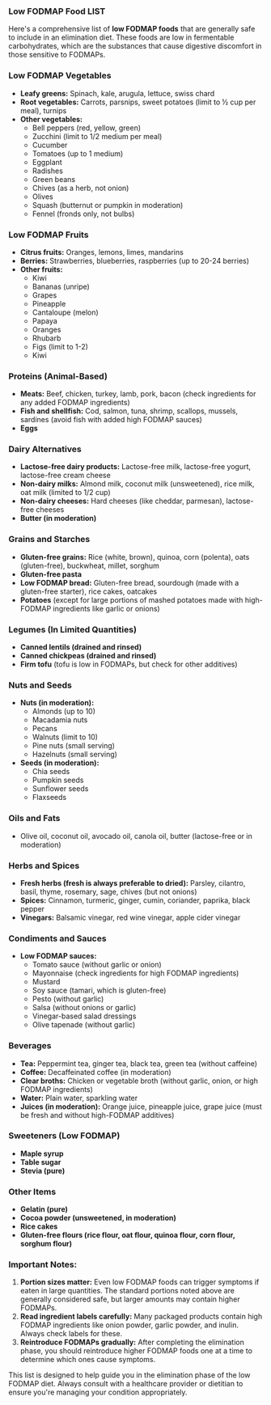 ### **Low FODMAP Food LIST**

Here's a comprehensive list of **low FODMAP foods** that are generally safe to include in an elimination diet. These foods are low in fermentable carbohydrates, which are the substances that cause digestive discomfort in those sensitive to FODMAPs.

### **Low FODMAP Vegetables**
- **Leafy greens:** Spinach, kale, arugula, lettuce, swiss chard
- **Root vegetables:** Carrots, parsnips, sweet potatoes (limit to ½ cup per meal), turnips
- **Other vegetables:**
  - Bell peppers (red, yellow, green)
  - Zucchini (limit to 1/2 medium per meal)
  - Cucumber
  - Tomatoes (up to 1 medium)
  - Eggplant
  - Radishes
  - Green beans
  - Chives (as a herb, not onion)
  - Olives
  - Squash (butternut or pumpkin in moderation)
  - Fennel (fronds only, not bulbs)

### **Low FODMAP Fruits**
- **Citrus fruits:** Oranges, lemons, limes, mandarins
- **Berries:** Strawberries, blueberries, raspberries (up to 20-24 berries)
- **Other fruits:**
  - Kiwi
  - Bananas (unripe)
  - Grapes
  - Pineapple
  - Cantaloupe (melon)
  - Papaya
  - Oranges
  - Rhubarb
  - Figs (limit to 1-2)
  - Kiwi

### **Proteins (Animal-Based)**
- **Meats:** Beef, chicken, turkey, lamb, pork, bacon (check ingredients for any added FODMAP ingredients)
- **Fish and shellfish:** Cod, salmon, tuna, shrimp, scallops, mussels, sardines (avoid fish with added high FODMAP sauces)
- **Eggs**

### **Dairy Alternatives**
- **Lactose-free dairy products:** Lactose-free milk, lactose-free yogurt, lactose-free cream cheese
- **Non-dairy milks:** Almond milk, coconut milk (unsweetened), rice milk, oat milk (limited to 1/2 cup)
- **Non-dairy cheeses:** Hard cheeses (like cheddar, parmesan), lactose-free cheeses
- **Butter (in moderation)**

### **Grains and Starches**
- **Gluten-free grains:** Rice (white, brown), quinoa, corn (polenta), oats (gluten-free), buckwheat, millet, sorghum
- **Gluten-free pasta**
- **Low FODMAP bread:** Gluten-free bread, sourdough (made with a gluten-free starter), rice cakes, oatcakes
- **Potatoes** (except for large portions of mashed potatoes made with high-FODMAP ingredients like garlic or onions)

### **Legumes (In Limited Quantities)**
- **Canned lentils (drained and rinsed)**
- **Canned chickpeas (drained and rinsed)**
- **Firm tofu** (tofu is low in FODMAPs, but check for other additives)

### **Nuts and Seeds**
- **Nuts (in moderation):**
  - Almonds (up to 10)
  - Macadamia nuts
  - Pecans
  - Walnuts (limit to 10)
  - Pine nuts (small serving)
  - Hazelnuts (small serving)
- **Seeds (in moderation):**
  - Chia seeds
  - Pumpkin seeds
  - Sunflower seeds
  - Flaxseeds

### **Oils and Fats**
- Olive oil, coconut oil, avocado oil, canola oil, butter (lactose-free or in moderation)

### **Herbs and Spices**
- **Fresh herbs (fresh is always preferable to dried):** Parsley, cilantro, basil, thyme, rosemary, sage, chives (but not onions)
- **Spices:** Cinnamon, turmeric, ginger, cumin, coriander, paprika, black pepper
- **Vinegars:** Balsamic vinegar, red wine vinegar, apple cider vinegar

### **Condiments and Sauces**
- **Low FODMAP sauces:**
  - Tomato sauce (without garlic or onion)
  - Mayonnaise (check ingredients for high FODMAP ingredients)
  - Mustard
  - Soy sauce (tamari, which is gluten-free)
  - Pesto (without garlic)
  - Salsa (without onions or garlic)
  - Vinegar-based salad dressings
  - Olive tapenade (without garlic)

### **Beverages**
- **Tea:** Peppermint tea, ginger tea, black tea, green tea (without caffeine)
- **Coffee:** Decaffeinated coffee (in moderation)
- **Clear broths:** Chicken or vegetable broth (without garlic, onion, or high FODMAP ingredients)
- **Water:** Plain water, sparkling water
- **Juices (in moderation):** Orange juice, pineapple juice, grape juice (must be fresh and without high-FODMAP additives)

### **Sweeteners (Low FODMAP)**
- **Maple syrup**
- **Table sugar**
- **Stevia (pure)**

### **Other Items**
- **Gelatin (pure)**
- **Cocoa powder (unsweetened, in moderation)**
- **Rice cakes**
- **Gluten-free flours (rice flour, oat flour, quinoa flour, corn flour, sorghum flour)**

### **Important Notes:**
1. **Portion sizes matter:** Even low FODMAP foods can trigger symptoms if eaten in large quantities. The standard portions noted above are generally considered safe, but larger amounts may contain higher FODMAPs.
2. **Read ingredient labels carefully:** Many packaged products contain high FODMAP ingredients like onion powder, garlic powder, and inulin. Always check labels for these.
3. **Reintroduce FODMAPs gradually:** After completing the elimination phase, you should reintroduce higher FODMAP foods one at a time to determine which ones cause symptoms.

This list is designed to help guide you in the elimination phase of the low FODMAP diet. Always consult with a healthcare provider or dietitian to ensure you're managing your condition appropriately.
